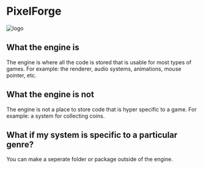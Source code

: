 # PixelForge

![logo](https://github.com/stormmuller/PixelForge/blob/v1.0.0/assets/pixel-forge-logo.png)

## What the engine is

The engine is where all the code is stored that is usable for most types of games. For example: the renderer, audio systems, animations, mouse pointer, etc.

## What the engine is not

The engine is not a place to store code that is hyper specific to a game. For example: a system for collecting coins.

## What if my system is specific to a particular genre?

You can make a seperate folder or package outside of the engine.
